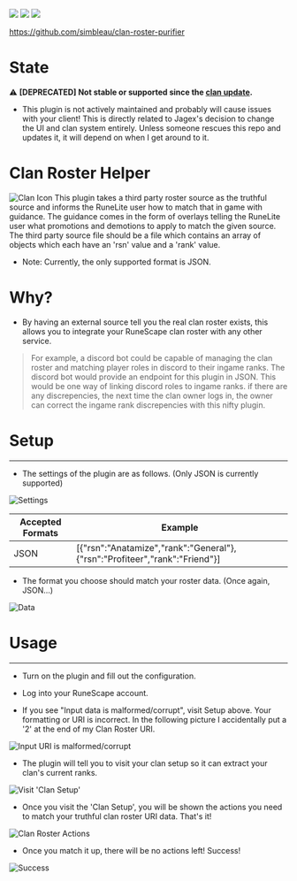 [![](https://img.shields.io/endpoint?url=https://i.pluginhub.info/shields/rank/author/Spencer_Imbleau)](https://runelite.net/plugin-hub) [![](https://img.shields.io/endpoint?url=https://i.pluginhub.info/shields/rank/plugin/clan-roster-helper-plugin)](https://runelite.net/plugin-hub) [![](https://img.shields.io/endpoint?url=https://i.pluginhub.info/shields/installs/plugin/clan-roster-helper-plugin)](https://runelite.net/plugin-hub) 

https://github.com/simbleau/clan-roster-purifier

# State

⚠️ **[DEPRECATED] Not stable or supported since the [clan update](https://secure.runescape.com/m=news/clans-soft-launch?oldschool=1).**

  - This plugin is not actively maintained and probably will cause issues with your client! This is directly related to Jagex's decision to change the UI and clan system entirely. Unless someone rescues this repo and updates it, it will depend on when I get around to it.

# Clan Roster Helper

![Clan Icon](https://imbleau.com/runelite/third-party-roster/icon.png) This plugin takes a third party roster source as the truthful source and informs the RuneLite user how to match that in game with guidance. The guidance comes in the form of overlays telling the RuneLite user what promotions and demotions to apply to match  the given source. The third party source file should be a file which contains an array of objects which each have an 'rsn' value and a 'rank' value.

  - Note: Currently, the only supported format is JSON.

# Why?

  - By having an external source tell you the real clan roster exists, this allows you to integrate your RuneScape clan roster with any other service. 
  > For example, a discord bot could be capable of managing the clan roster and matching player roles in discord to their ingame ranks. The discord bot would provide an endpoint for this plugin in JSON. This would be one way of linking discord roles to ingame ranks. if there are any discrepencies, the next time the clan owner logs in, the owner can correct the ingame rank discrepencies with this nifty plugin.


# Setup
---
  - The settings of the plugin are as follows. (Only JSON is currently supported)

   ![Settings](https://imbleau.com/runelite/third-party-roster/settings.png)

   | Accepted Formats | Example |
   | ------ | ------ |
   | JSON | [{"rsn":"Anatamize","rank":"General"}, {"rsn":"Profiteer","rank":"Friend"}] |

  - The format you choose should match your roster data. (Once again, JSON...)

   ![Data](https://imbleau.com/runelite/third-party-roster/example_input.png)

# Usage
---
  - Turn on the plugin and fill out the configuration.

  - Log into your RuneScape account.

  - If you see "Input data is malformed/corrupt", visit Setup above. Your formatting or URI is incorrect. In the following picture I accidentally put a '2' at the end of my Clan Roster URI.

   ![Input URI is malformed/corrupt](https://imbleau.com/runelite/third-party-roster/input_malformed2.png)

  - The plugin will tell you to visit your clan setup so it can extract your clan's current ranks.

   ![Visit 'Clan Setup'](https://imbleau.com/runelite/third-party-roster/visit_setup.png)

  - Once you visit the 'Clan Setup', you will be shown the actions you need to match your truthful clan roster URI data. That's it!

   ![Clan Roster Actions](https://imbleau.com/runelite/third-party-roster/actions.png)

  - Once you match it up, there will be no actions left! Success!

   ![Success](https://imbleau.com/runelite/third-party-roster/no_actions.png)
